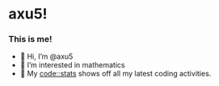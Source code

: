 # axu5!
### This is me!
- 👋 Hi, I’m @axu5
- 👀 I’m interested in mathematics
- 🤯 My [code::stats](https://codestats.net/users/Axu) shows off all my latest coding activities.

<!---
axu5/axu5 is a ✨ special ✨ repository because its `README.md` (this file) appears on your GitHub profile.
You can click the Preview link to take a look at your changes.
--->
